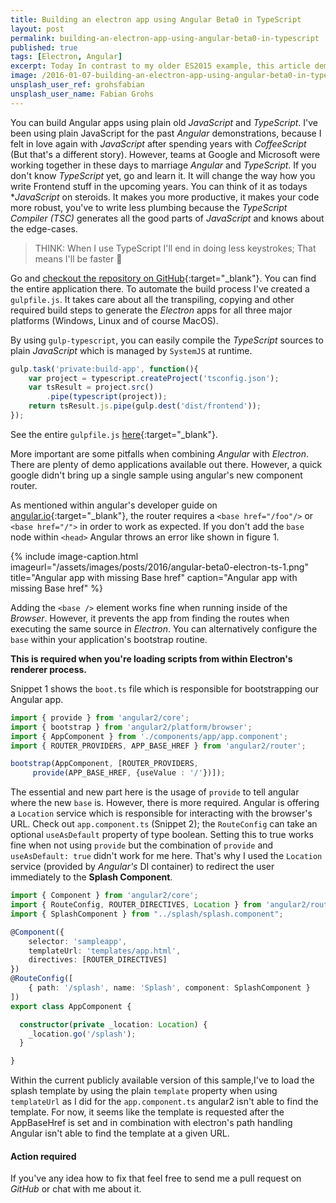 ```yaml
---
title: Building an electron app using Angular Beta0 in TypeScript
layout: post
permalink: building-an-electron-app-using-angular-beta0-in-typescript
published: true
tags: [Electron, Angular]
excerpt: Today In contrast to my older ES2015 example, this article demonstrates how to build an Electron application using Angular2 Beta0 and TypeScript.
image: /2016-01-07-building-an-electron-app-using-angular-beta0-in-typescript.jpg
unsplash_user_ref: grohsfabian
unsplash_user_name: Fabian Grohs
---
```


You can build Angular apps using plain old *JavaScript* and *TypeScript*. I've been using plain JavaScript for the past *Angular* demonstrations, because I felt in love again with *JavaScript* after spending years with *CoffeeScript* (But that's a different story). However, teams at Google and Microsoft were working together in these days to marriage *Angular* and *TypeScript*. If you don't know *TypeScript* yet, go and learn it. It will change the way how you write Frontend stuff in the upcoming years. You can think of it as todays **JavaScript* on steroids. It makes you more productive, it makes your code more robust, you've to write less plumbing because the *TypeScript Compiler (TSC)* generates all the good parts of *JavaScript* and knows about the edge-cases.

> THINK: When I use TypeScript I'll end in doing less keystrokes; That means I'll be faster 🤘

Go and [checkout the repository on GitHub](https://github.com/ThorstenHans/electron-ngx-sample/tree/246f83da87d2598e732bb681be2a559dab0258c6){:target="_blank"}. You can find the entire application there. To automate the build process I've created a `gulpfile.js`. It takes care about all the transpiling, copying and other required build steps to generate the *Electron* apps for all three major platforms (Windows, Linux and of course MacOS).

By using `gulp-typescript`, you can easily compile the *TypeScript* sources to plain *JavaScript* which is managed by `SystemJS` at runtime. 

```javascript
gulp.task('private:build-app', function(){
    var project = typescript.createProject('tsconfig.json');
    var tsResult = project.src()
        .pipe(typescript(project));
    return tsResult.js.pipe(gulp.dest('dist/frontend'));
});

```

See the entire `gulpfile.js` [here](https://github.com/ThorstenHans/electron-ngx-sample/blob/246f83da87d2598e732bb681be2a559dab0258c6/gulpfile.js#L30){:target="_blank"}.

More important are some pitfalls when combining *Angular* with *Electron*. There are plenty of demo applications available out there. However, a quick google didn't bring up a single sample using angular's new component router.

As mentioned within angular's developer guide on [angular.io](http://angular.io){:target="_blank"}, the router requires a `<base href="/foo"/>` or `<base href="/">` in order to work as expected. If you don't add the `base` node within `<head>` Angular throws an error like shown in figure 1.

{% include image-caption.html imageurl="/assets/images/posts/2016/angular-beta0-electron-ts-1.png"
title="Angular app with missing Base href" caption="Angular app with missing Base href" %}

Adding the `<base />` element works fine when running inside of the *Browser*. However, it prevents the app from finding the routes when executing the same source in *Electron*. You can alternatively configure the `base` within your application's bootstrap routine.

**This is required when you're loading scripts from within Electron's renderer process.**

Snippet 1 shows the `boot.ts` file which is responsible for bootstrapping our Angular app.

```typescript
import { provide } from 'angular2/core';
import { bootstrap } from 'angular2/platform/browser';
import { AppComponent } from './components/app/app.component';
import { ROUTER_PROVIDERS, APP_BASE_HREF } from 'angular2/router';

bootstrap(AppComponent, [ROUTER_PROVIDERS,
     provide(APP_BASE_HREF, {useValue : '/'})]);

```

The essential and new part here is the usage of `provide` to tell angular where the new `base` is. However, there is more required. Angular is offering a `Location` service which is responsible for interacting with the browser's URL. Check out `app.component.ts` (Snippet 2); the `RouteConfig` can take an optional `useAsDefault` property of type boolean. Setting this to true works fine when not using `provide` but the combination of `provide` and `useAsDefault: true` didn't work for me here. That's why I used the `Location` service (provided by *Angular's* DI container) to redirect the user immediately to the **Splash Component**.

```typescript
import { Component } from 'angular2/core';
import { RouteConfig, ROUTER_DIRECTIVES, Location } from 'angular2/router';
import { SplashComponent } from "../splash/splash.component";

@Component({
    selector: 'sampleapp',
    templateUrl: 'templates/app.html',
    directives: [ROUTER_DIRECTIVES]
})
@RouteConfig([
    { path: '/splash', name: 'Splash', component: SplashComponent }
])
export class AppComponent {

  constructor(private _location: Location) {
    _location.go('/splash');
  }

}

```

Within the current publicly available version of this sample,I've to load the splash template by using the plain `template` property when using `templateUrl` as I did for the `app.component.ts` angular2 isn't able to find the template. For now, it seems like the template is requested after the AppBaseHref is set and in combination with electron's path handling Angular isn't able to find the template at a given URL.

#### Action required

If you've any idea how to fix that feel free to send me a pull request on *GitHub* or chat with me about it.

